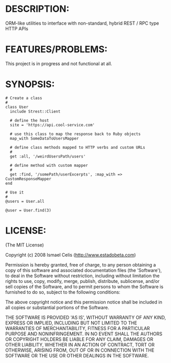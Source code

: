 DESCRIPTION:
============

ORM-like utilities to interface with non-standard, hybrid REST / RPC type HTTP APIs

FEATURES/PROBLEMS:
==================

This project is in progress and not functional at all.

SYNOPSIS:
=========

    # Create a class
    #
    class User
	  include Strest::Client
	
	  # define the host
	  site = 'https://api.cool-service.com'
	
	  # use this class to map the response back to Ruby objects
	  map_with SomeDataToUsersMapper
	
	  # define class methods mapped to HTTP verbs and custom URLs
	  #
	  get :all, '/weirdUsersPath/users'
	
	  # define method with custom mapper
	  #
	  get :find, '/somePath/userExcerpts', :map_with => CustomResponseMapper
    end

    # Use it
    #
    @users = User.all

    @user = User.find(3)

LICENSE:
========

(The MIT License)

Copyright (c) 2008 Ismael Celis (http://www.estadobeta.com)

Permission is hereby granted, free of charge, to any person obtaining
a copy of this software and associated documentation files (the
'Software'), to deal in the Software without restriction, including
without limitation the rights to use, copy, modify, merge, publish,
distribute, sublicense, and/or sell copies of the Software, and to
permit persons to whom the Software is furnished to do so, subject to
the following conditions:

The above copyright notice and this permission notice shall be
included in all copies or substantial portions of the Software.

THE SOFTWARE IS PROVIDED 'AS IS', WITHOUT WARRANTY OF ANY KIND,
EXPRESS OR IMPLIED, INCLUDING BUT NOT LIMITED TO THE WARRANTIES OF
MERCHANTABILITY, FITNESS FOR A PARTICULAR PURPOSE AND NONINFRINGEMENT.
IN NO EVENT SHALL THE AUTHORS OR COPYRIGHT HOLDERS BE LIABLE FOR ANY
CLAIM, DAMAGES OR OTHER LIABILITY, WHETHER IN AN ACTION OF CONTRACT,
TORT OR OTHERWISE, ARISING FROM, OUT OF OR IN CONNECTION WITH THE
SOFTWARE OR THE USE OR OTHER DEALINGS IN THE SOFTWARE.

